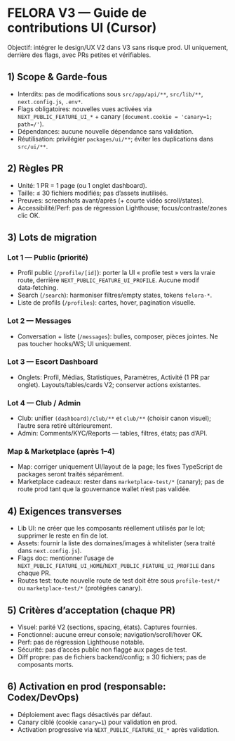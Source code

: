 # FELORA V3 — Guide de contributions UI (Cursor)

Objectif: intégrer le design/UX V2 dans V3 sans risque prod. UI uniquement, derrière des flags, avec PRs petites et vérifiables.

## 1) Scope & Garde‑fous
- Interdits: pas de modifications sous `src/app/api/**`, `src/lib/**`, `next.config.js`, `.env*`.
- Flags obligatoires: nouvelles vues activées via `NEXT_PUBLIC_FEATURE_UI_*` + canary (`document.cookie = 'canary=1; path=/'`).
- Dépendances: aucune nouvelle dépendance sans validation.
- Réutilisation: privilégier `packages/ui/**`; éviter les duplications dans `src/ui/**`.

## 2) Règles PR
- Unité: 1 PR = 1 page (ou 1 onglet dashboard).
- Taille: ≤ 30 fichiers modifiés; pas d’assets inutilisés.
- Preuves: screenshots avant/après (+ courte vidéo scroll/states).
- Accessibilité/Perf: pas de régression Lighthouse; focus/contraste/zones clic OK.

## 3) Lots de migration

### Lot 1 — Public (priorité)
- Profil public (`/profile/[id]`): porter la UI « profile test » vers la vraie route, derrière `NEXT_PUBLIC_FEATURE_UI_PROFILE`. Aucune modif data‑fetching.
- Search (`/search`): harmoniser filtres/empty states, tokens `felora-*`.
- Liste de profils (`/profiles`): cartes, hover, pagination visuelle.

### Lot 2 — Messages
- Conversation + liste (`/messages`): bulles, composer, pièces jointes. Ne pas toucher hooks/WS; UI uniquement.

### Lot 3 — Escort Dashboard
- Onglets: Profil, Médias, Statistiques, Paramètres, Activité (1 PR par onglet). Layouts/tables/cards V2; conserver actions existantes.

### Lot 4 — Club / Admin
- Club: unifier `(dashboard)/club/**` et `club/**` (choisir canon visuel); l’autre sera retiré ultérieurement.
- Admin: Comments/KYC/Reports — tables, filtres, états; pas d’API.

### Map & Marketplace (après 1–4)
- Map: corriger uniquement UI/layout de la page; les fixes TypeScript de packages seront traités séparément.
- Marketplace cadeaux: rester dans `marketplace-test/*` (canary); pas de route prod tant que la gouvernance wallet n’est pas validée.

## 4) Exigences transverses
- Lib UI: ne créer que les composants réellement utilisés par le lot; supprimer le reste en fin de lot.
- Assets: fournir la liste des domaines/images à whitelister (sera traité dans `next.config.js`).
- Flags doc: mentionner l’usage de `NEXT_PUBLIC_FEATURE_UI_HOME`/`NEXT_PUBLIC_FEATURE_UI_PROFILE` dans chaque PR.
- Routes test: toute nouvelle route de test doit être sous `profile-test/*` ou `marketplace-test/*` (protégées canary).

## 5) Critères d’acceptation (chaque PR)
- Visuel: parité V2 (sections, spacing, états). Captures fournies.
- Fonctionnel: aucune erreur console; navigation/scroll/hover OK.
- Perf: pas de régression Lighthouse notable.
- Sécurité: pas d’accès public non flaggé aux pages de test.
- Diff propre: pas de fichiers backend/config; ≤ 30 fichiers; pas de composants morts.

## 6) Activation en prod (responsable: Codex/DevOps)
- Déploiement avec flags désactivés par défaut.
- Canary ciblé (cookie `canary=1`) pour validation en prod.
- Activation progressive via `NEXT_PUBLIC_FEATURE_UI_*` après validation.

